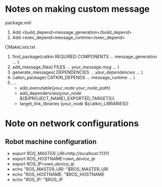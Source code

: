 # Notes on making custom message
package.xml
1. Add <build_depend>message_generation</build_depend>
1. Add <exec_depend>message_runtime</exec_depend>

CMakeLists.txt
1. find_package(catkin REQUIRED COMPONENTS
  ...
  message_generation 
  ...
  )
1. add_message_files(
  FILES
  ...
  *your_message.msg*
  ...
  )
1. generate_messages(
  DEPENDENCIES
  ...
  *your_dependencies*
  ...
  )
1. catkin_package(
  CATKIN_DEPENDS ... message_runtime ...
  )
1. ...
   - add_executable(*your_node* *your_node_path*)
   - add_dependencies(*your_node* ${${PROJECT_NAME}_EXPORTED_TARGETS})
   - target_link_libraries (*your_node* ${catkin_LIBRARIES})

# Note on network configurations
## Robot machine configuration
- export ROS_MASTER_URI=http://localhost:11311
- export ROS_HOSTNAME=*own_device_ip*
- export ROS_IP=*own_device_ip*
- echo "ROS_MASTER_URI: "$ROS_MASTER_URI
- echo "ROS_HOSTNAME: "$ROS_HOSTNAME
- echo "ROS_IP: "$ROS_IP